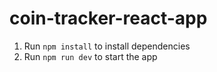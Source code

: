 # coin-tracker-react-app

1. Run `npm install` to install dependencies
2. Run `npm run dev` to start the app
